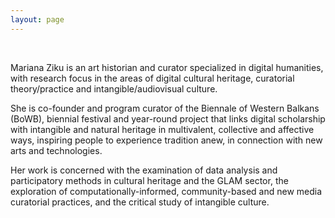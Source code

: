 ```yaml
---
layout: page
---
```


<br>

Mariana Ziku is an art historian and curator specialized in digital humanities, with research focus in the areas of digital cultural heritage, curatorial theory/practice and intangible/audiovisual culture.

She is co-founder and program curator of the Biennale of Western Balkans (BoWB), biennial festival and year-round project that links digital scholarship with intangible and natural heritage in multivalent, collective and affective ways, inspiring people to experience tradition anew, in connection with new arts and technologies.

Her work is concerned with the examination of data analysis and participatory methods in cultural heritage and the GLAM sector, the exploration of computationally-informed, community-based and new media curatorial practices, and the critical study of intangible culture.



